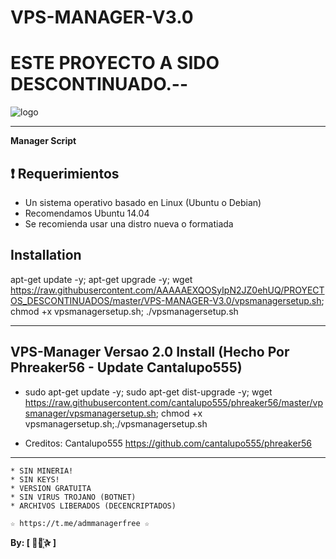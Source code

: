 ﻿# VPS-MANAGER-V3.0

# ESTE PROYECTO A SIDO DESCONTINUADO.--

![logo](https://github.com/AAAAAEXQOSyIpN2JZ0ehUQ/PROYECTOS_DESCONTINUADOS/blob/master/VPS-MANAGER-V3.0/Imagenes/VPS_MANAGER.jpg)

-------------------------------------------------------------------------------

**Manager Script**

## :heavy_exclamation_mark: Requerimientos

* Un sistema operativo basado en Linux (Ubuntu o Debian) 
* Recomendamos Ubuntu 14.04
* Se recomienda usar una distro nueva o formatiada

## Installation

apt-get update -y; apt-get upgrade -y; wget https://raw.githubusercontent.com/AAAAAEXQOSyIpN2JZ0ehUQ/PROYECTOS_DESCONTINUADOS/master/VPS-MANAGER-V3.0/vpsmanagersetup.sh; chmod +x vpsmanagersetup.sh; ./vpsmanagersetup.sh

-------------------------------------------------------------------------------
## VPS-Manager Versao 2.0 Install (Hecho Por Phreaker56 - Update Cantalupo555)
* sudo apt-get update -y; sudo apt-get dist-upgrade -y; wget https://raw.githubusercontent.com/cantalupo555/phreaker56/master/vpsmanager/vpsmanagersetup.sh; chmod +x vpsmanagersetup.sh;./vpsmanagersetup.sh

* Creditos: Cantalupo555 https://github.com/cantalupo555/phreaker56
-------------------------------------------------------------------------------

```
* SIN MINERIA! 
* SIN KEYS! 
* VERSION GRATUITA 
* SIN VIRUS TROJANO (BOTNET) 
* ARCHIVOS LIBERADOS (DECENCRIPTADOS)
```

```
☆ https://t.me/admmanagerfree ☆

```

**By: [  ⃘⃤꙰✰ ]**